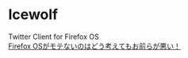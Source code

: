 # Icewolf
Twitter Client for Firefox OS  
[Firefox OSがモテないのはどう考えてもお前らが悪い！](https://www.slideshare.net/unsolublesugar/firefox-os-27243327)
